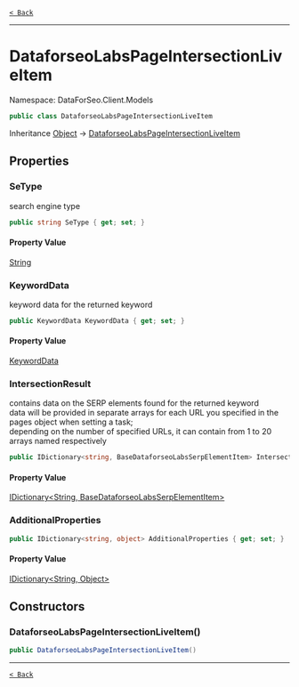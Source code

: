 [`< Back`](./)

---

# DataforseoLabsPageIntersectionLiveItem

Namespace: DataForSeo.Client.Models

```csharp
public class DataforseoLabsPageIntersectionLiveItem
```

Inheritance [Object](https://docs.microsoft.com/en-us/dotnet/api/system.object) → [DataforseoLabsPageIntersectionLiveItem](./dataforseo.client.models.dataforseolabspageintersectionliveitem)

## Properties

### **SeType**

search engine type

```csharp
public string SeType { get; set; }
```

#### Property Value

[String](https://docs.microsoft.com/en-us/dotnet/api/system.string)<br>

### **KeywordData**

keyword data for the returned keyword

```csharp
public KeywordData KeywordData { get; set; }
```

#### Property Value

[KeywordData](./dataforseo.client.models.keyworddata)<br>

### **IntersectionResult**

contains data on the SERP elements found for the returned keyword
 <br>data will be provided in separate arrays for each URL you specified in the pages object when setting a task;
 <br>depending on the number of specified URLs, it can contain from 1 to 20 arrays named respectively

```csharp
public IDictionary<string, BaseDataforseoLabsSerpElementItem> IntersectionResult { get; set; }
```

#### Property Value

[IDictionary&lt;String, BaseDataforseoLabsSerpElementItem&gt;](https://docs.microsoft.com/en-us/dotnet/api/system.collections.generic.idictionary-2)<br>

### **AdditionalProperties**

```csharp
public IDictionary<string, object> AdditionalProperties { get; set; }
```

#### Property Value

[IDictionary&lt;String, Object&gt;](https://docs.microsoft.com/en-us/dotnet/api/system.collections.generic.idictionary-2)<br>

## Constructors

### **DataforseoLabsPageIntersectionLiveItem()**

```csharp
public DataforseoLabsPageIntersectionLiveItem()
```

---

[`< Back`](./)
